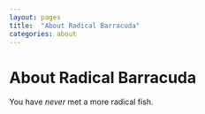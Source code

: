 ```yaml
---
layout: pages
title:  "About Radical Barracuda"
categories: about
---
```


# About Radical Barracuda

You have *never* met a more radical fish.

